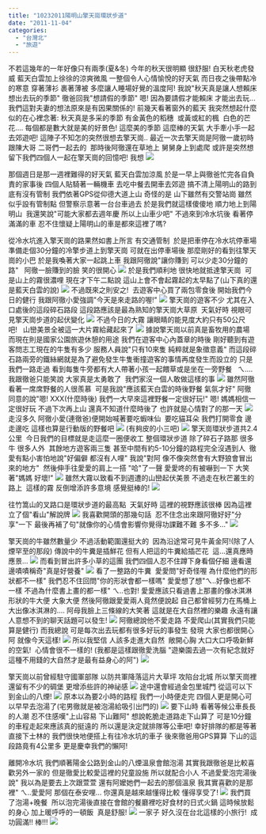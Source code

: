 ```yaml
---
title: "10232011陽明山擎天崗環狀步道"
date: "2011-11-04"
categories: 
  - "台灣北"
  - "旅遊"
---
```


不若這幾年的一年好像只有兩季(夏&冬) 今年的秋天很明顯 很舒服! 白天秋老虎發威 藍天白雲加上徐徐的涼爽微風 一整個令人心情愉悅的好天氣 而日夜之後帶點冷的寒意 穿著薄衫 裹著薄被 多麼讓人睡場好覺的溫度阿! 我說"秋天真是讓人想賴床 想出去玩的季節" 徹爸回我"想請假的季節" 嗯! 因為要請假才能賴床 才能出去玩... 我們這對夫妻的想法原來是有因果關係的! 前幾天看著窗外的藍天 我突然想起什麼似的在心裡念著: 秋天真是多采的季節 有金黃色的稻穗  或黃或紅的楓  白色的芒花.... 每個都是數大就是美的好景色! 這麼美的季節 這麼棒的天氣 大手牽小手一起去郊遊吧! 這陣子不知怎的突然很想去擎天崗.. 最近一次去擎天崗是阿徹一歲初時 跟陳大哥 二哥們一起去的  那時後阿徹還在草地上 舅舅身上到處爬 或許是突然想留下我們四個人一起在擎天崗的回憶吧! 我想 ![](images/6287472011_06e9db3c33.jpg) 

那個週日是那一週裡難得的好天氣 藍天白雲加涼風 於是一早上與徹爸忙完各自負責的家事後 四個人貼騎著一輛機車 去吃中餐去開車去郊遊 搞不清上陽明山的路到底有沒有管制 我們依著GPS從仰德大道上山 奇怪的是 山下雖然有交警站崗 雖然似乎設有管制點 但警察示意著一台台車過去 於是我們就這樣傻傻地 順力地上到陽明山  我還笑說"可能大家都去週年慶 所以上山車少吧" 不過來到冷水坑後 看著停滿滿的車 忍不住懷疑上陽明山的車是都來這裡了嗎?

從冷水坑進入擎天崗的路果然如書上所言 有交通管制  於是把車停在冷水坑停車場 準備走個30分鐘的冷擎步道上到擎天崗 可就在出停車場後 那麼剛好的看到往擎天崗的小巴 於是我喚著大家一起跳上車 我跟阿徹說"讓你賺到 可以少走30分鐘的路"   阿徹一臉賺到的臉 笑的很開心 ![](images/6287993064_afdc487731.jpg) 於是我們順利地 很快地就抵達擎天崗  可是山上的霧很濃哩 現在才下午二點說 這山上會不會起霧起的太早點了(山下真的還是藍天白雲的說) ![](images/6287473255_bce8cc01b2.jpg) 不過既來之則安之!  去遊客中心買了兩包零食後 開始我們今日的健行 我跟阿徹小愛強調"今天是來走路的喔!" ![](images/6287473177_00211807db.jpg) 擎天崗的遊客不少 尤其在入口處後的這段碎石路段 這段路應該是最為熟知的擎天崗大草原  天氣好時 視眼可見擎天崗步道的起伏變化 ![](images/6287992640_a725af2cfc.jpg) 不過今日的大霧 讓眼睛的能見度大約只有50公尺吧!   山巒美景全被這一大片霧給藏起來了 ![](images/6287992310_dd33606877.jpg) 據說擎天崗以前真是畜牧用的農場 而現在則是國家公園旅遊休憩的用途 我們在遊客中心內蓋章的時後 剛好聽到有遊客問志工現在的牛隻有多少 服務人員說"只有10來隻 純粹就是象徵意義" 而這段碎石路兩旁的鐵絲網就是為了避免發生牛隻衝撞遊客的事情再度發生而設立的 只是我們一路走過 看到每隻牛旁都有大人帶著小孩一起餵草或是坐在一旁野餐   ㄟ.... 我跟徹爸只能笑說 大家真是太勇敢了  我們家沒一個人敢做這樣的事 ![](images/6287992452_7e6394488f.jpg) 雖然阿徹看著一席席野餐的人很羨慕  可是我說"應該藍天白雲的時後野餐 氣氛才好" 阿徹同意的說"嗯! XXX(什麼時後) 我們一大早來這裡野餐一定很好玩!" 嗯! 媽媽相信一定很好玩 不過下次再上山 還真不知道什麼時後了 也許就是心情對了的那一天 ![](images/6287992174_0b9bf09ec9.jpg) 走沒多久 阿徹小愛(連徹爸)便開始喊著要吃蝦味仙  要吃貓耳朵 我們打開零食 邊走邊吃 這樣也算是行動版的野餐吧 ![](images/6287472639_42460e68d0.jpg) (有夠皮的小三吧) ![](images/6287471915_599ac88c00.jpg) 擎天崗環狀步道共2.4公里  今日我們的目標就是走這麼一圈便收工 整個環狀步道 除了碎石子路那 很多牛 很多人外  其餘地方遊客兩三隻 甚至中間有約5-10分鐘的路程完全沒遇到人  徹愛有點小害怕地說"好偏僻 都沒有人哩" 我說"對阿 像不像突然會有大野狼會冒出來的地方"  然後伸手往愛愛的肩上一搭 "哈"了一聲 愛愛咚的有被嚇到一下 大笑著"媽媽 好壞!" ![](images/6287991904_bedc3693c7.jpg) 雖然大霧以致看不到週遭的山巒起伏美景 不過走在秋芒叢生的路上  這樣的霧 反倒增添許多意境 感覺挺棒的! ![](images/6287472087_c19bc8f2e5.jpg)

往竹篙山的叉路口是環狀步道的最高點  天氣好時 這裡的視野應該很棒 因為這裡立了個"看山"解說牌 ![](images/6287472377_1a4a0f398c.jpg) 我喜歡開頭的那幾句話  忍不住念出來跟阿徹好好"分享"一下 最後再補了句"就像你的心情會影響你覺得功課難不難 多不多..." ![](images/6287991982_71ce3097bc.jpg)

擎天崗的牛雖然數量少 不過活動範圍還挺大的  因為沿途常可見牛黃金阿!(除了人煙罕至的那段) 傳說中的牛糞是插鮮花 但有人把這的牛糞給插芒花  這...還真應時應景... ![](images/6287471745_fe13cf4e40.jpg) 而看到冒出許多小草的這團 我們四個人忍不住蹲下身看個仔細 邊看還邊嘖嘖稱奇"真是好營養" ![](images/6287471663_ab348b8346.jpg) 看了一整路的牛糞  愛愛問"好奇怪喔 為什麼他們的形狀都不一樣" 我們忍不住回問"你的形狀會都一樣嗎" 愛愛想了想"ㄟ..好像也都不一樣 不過為什麼書上畫的都一樣" ㄟ..也對! 愛愛應該只看過書上那畫的像冰淇淋形狀的牛大便 大象大便 然後阿徹跟愛愛兩人竟然便說起 自己都曾經努力在馬桶上大出像冰淇淋的.... 阿母我臉上三條線的大笑著 這就是在大自然裡的樂趣 永遠有讓人意想不到的聊天話題可以發生! ![](images/6287991524_edcf032622.jpg) 阿徹總說他不愛走路 不愛爬山(其實我們只能算是健行) 而我總說 可是每次出去玩都有很多好玩的事發生 發現 大家也都很開心阿 就像今天這樣! ![](images/6287991174_6fb6f8726a.jpg) 所以我堅信 人該多走進大自然  敞開心胸 大口大口呼吸新鮮的空氣!  心情會很不一樣的! (我都是這樣跟徹愛洗腦 "遊樂園去過一次有紀念就好 這種不用錢的大自然才是最有益身心的阿") ![](images/6287471403_31511747ab.jpg)

擎天崗以前曾經駐守國軍部隊 以防共軍降落這片大草坪 攻陷台北城 所以擎天崗裡還留有不少的碉堡 更增添些許的神祕感 ![](images/6287471303_83d9dd60f7.jpg) 途中還會經過金包里城門 從這可以下到金山的八煙! ![](images/6287471223_eb6b9254e8.jpg) 原本以為要2小時的路程 我們一小時便走完 四個人更是開心可以早早去泡湯了(宅男徹就是被泡湯給吸引出門的) ![](images/6287990848_32c83cfb58.jpg) 要下山時 看著等候公車長長的人潮 忍不住感嘆"上山容易 下山難阿" 想說乾脆走道路走下山算了 可是10分鐘的車程走起來應該真的挺遠的 所以還是決定就排隊等公車吧! 幸好排隊的都是等著直接下士林的 我們很快地便搭上有往冷水坑的車子 後來徹爸用GPS算算 下山的這段路竟有4公里多 更是慶幸我們的懶阿!

離開冷水坑 我們順著陽金公路到金山的八煙溫泉會館泡湯 其實我跟徹爸是比較喜歡另外一家的 但是徹愛比較愛這裡的兒童設施 所以就配合小人 不過愛愛泡完湯後說" 我以為是要去上次跟萱萱 還有阿嬤她們一起去的那個溫泉 我其實喜歡的是那裡" ㄟ..愛愛阿 那個在泰安哩... 你還真是越來越懂得比較 懂得享受了! ![](images/6287990768_846c6fa5a3.jpg) 我們買了泡湯+晚餐  所以泡完湯後直接在會館的餐廳裡吃好食材的日式火鍋 這時候放鬆的身心 加上暖呼呼的一頓飯  真是舒服! ![](images/6287990576_74b28b82f4.jpg) 一家子 好久沒在台北這樣的小旅行!  成功圓滿!! 棒!!! ![](images/6287470687_2b9be3b2b2.jpg)
